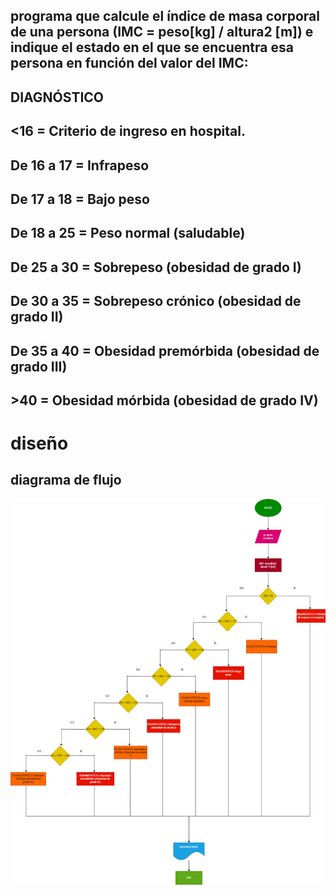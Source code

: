## programa que calcule el índice de masa corporal de una persona (IMC = peso[kg] / altura2 [m]) e indique el estado en el que se encuentra esa persona en función del valor del IMC:
## DIAGNÓSTICO
## <16 = Criterio de ingreso en hospital.
## De 16 a 17 = Infrapeso
## De 17 a 18 = Bajo peso
## De 18 a 25 = Peso normal (saludable)
## De 25 a 30 = Sobrepeso (obesidad de grado I)
## De 30 a 35 = Sobrepeso crónico (obesidad de grado II)
## De 35 a 40 = Obesidad premórbida (obesidad de grado III)
## >40 = Obesidad mórbida (obesidad de grado IV)
# diseño

## diagrama de flujo
![diagrama de flujo](diagrama.png "Diagrama de flujo")